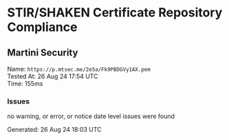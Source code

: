 # STIR/SHAKEN Certificate Repository Compliance

## Martini Security

Name: `https://p.mtsec.me/2e5a/Fk9PBDGVy1AX.pem`\
Tested At: 26 Aug 24 17:54 UTC\
Time: 155ms

### Issues

no warning, or error, or notice date level issues were found

Generated: 26 Aug 24 18:03 UTC